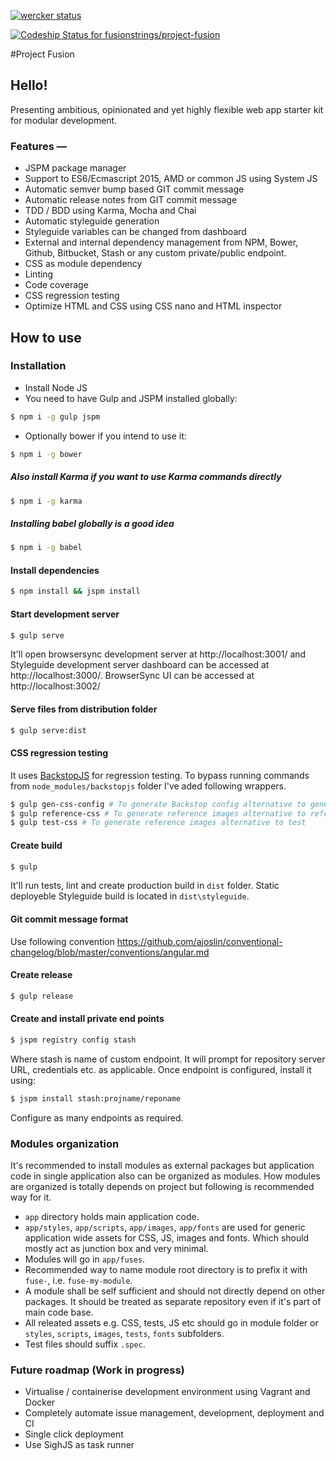 [![wercker status](https://app.wercker.com/status/dd129b2edaa49f0b49698d108f209a83/m "wercker status")](https://app.wercker.com/project/bykey/dd129b2edaa49f0b49698d108f209a83)

[ ![Codeship Status for fusionstrings/project-fusion](https://codeship.com/projects/5d2be810-351d-0133-6d1a-16e7f2139dbb/status?branch=master)](https://codeship.com/projects/100679)

#Project Fusion

## Hello!

Presenting ambitious, opinionated and yet highly flexible web app starter kit for modular development.

### Features —

*   JSPM package manager
*   Support to ES6/Ecmascript 2015, AMD or common JS using System JS
*   Automatic semver bump based GIT commit message
*   Automatic release notes from GIT commit message
*   TDD / BDD using Karma, Mocha and Chai
*   Automatic styleguide generation
*   Styleguide variables can be changed from dashboard
*   External and internal dependency management from NPM, Bower, Github, Bitbucket, Stash or any custom private/public endpoint.
*   CSS as module dependency
*   Linting
*   Code coverage
*   CSS regression testing
*   Optimize HTML and CSS using CSS nano and HTML inspector

## How to use

### Installation

* Install Node JS
* You need to have Gulp and JSPM installed globally:

```sh
$ npm i -g gulp jspm
```
* Optionally bower if you intend to use it:

```sh
$ npm i -g bower
```
##### Also install Karma if you want to use Karma commands directly

```sh
$ npm i -g karma
```
##### Installing babel globally is a good idea

```sh
$ npm i -g babel
```

#### Install dependencies

```sh
$ npm install && jspm install
```

#### Start development server

```sh
$ gulp serve
```

It'll open browsersync development server at http://localhost:3001/ and Styleguide development server dashboard can be accessed at http://localhost:3000/. BrowserSync UI can be accessed at http://localhost:3002/

#### Serve files from distribution folder

```sh
$ gulp serve:dist
```

#### CSS regression testing
It uses [BackstopJS](https://github.com/garris/BackstopJS) for regression testing. To bypass running commands from `node_modules/backstopjs` folder I've aded following wrappers.

```sh
$ gulp gen-css-config # To generate Backstop config alternative to genConfig
$ gulp reference-css # To generate reference images alternative to reference
$ gulp test-css # To generate reference images alternative to test
```

#### Create build

```sh
$ gulp
```
It'll run tests, lint and create production build in `dist` folder. Static deployeble Styleguide build is located in `dist\styleguide`.

#### Git commit message format
Use following convention
https://github.com/ajoslin/conventional-changelog/blob/master/conventions/angular.md

#### Create release

```sh
$ gulp release
```
#### Create and install private end points


```sh
$ jspm registry config stash
```
Where stash is name of custom endpoint. It will prompt for repository server URL, credentials etc. as applicable. Once endpoint is configured, install it using:

```sh
$ jspm install stash:projname/reponame
```
Configure as many endpoints as required.

### Modules organization
It's recommended to install modules as external packages but application code in single application also  can be organized as modules. How modules are organized is totally depends on project but following is recommended way for it.

 * `app` directory holds main application code.
 * `app/styles`, `app/scripts`, `app/images`, `app/fonts` are used for generic application wide assets for CSS, JS, images and fonts. Which should mostly act as junction box and very minimal.
 * Modules will go in `app/fuses`.
 * Recommended way to name module root directory is to prefix it with `fuse-`, i.e. `fuse-my-module`.
 * A module shall be self sufficient and should not directly depend on other packages. It should be treated as separate repository even if it's part of main code base.
 * All releated assets e.g. CSS, tests, JS etc should go in module folder or `styles`, `scripts`, `images`, `tests`, `fonts` subfolders.
 * Test files should suffix `.spec`.

### Future roadmap (Work in progress)

*   Virtualise / containerise development environment using Vagrant and Docker
*   Completely automate issue management, development, deployment and CI
*   Single click deployment
*   Use SighJS as task runner

